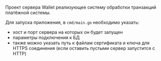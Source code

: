 Проект сервера Wallet реализующее систему обработки транзакций платёжной системы.

Для запуска приложения, в `cmd/main.go` необходимо указать:
- хост и порт сервера на которых он будет запущен
- параметры подключения к БД
- также можно указать путь к файлам сертификата и ключа для HTTPS соединения (если оставить пустыми сервер запустится с HTTP)